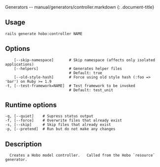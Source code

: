 Generators -- manual/generators/controller.markdown
{: .document-title}


## Usage

    

    rails generate hobo:controller NAME


## Options

    

        [--skip-namespace]       # Skip namespace (affects only isolated applications)
        [--helpers]              # Generates helper files
                                 # Default: true
        [--old-style-hash]       # Force using old style hash (:foo => 'bar') on Ruby >= 1.9
    -t, [--test-framework=NAME]  # Test framework to be invoked
                                 # Default: test_unit


## Runtime options

    

    -q, [--quiet]    # Supress status output
    -f, [--force]    # Overwrite files that already exist
    -s, [--skip]     # Skip files that already exist
    -p, [--pretend]  # Run but do not make any changes


## Description

    


      Creates a Hobo model controller.   Called from the Hobo `resource` generator.
